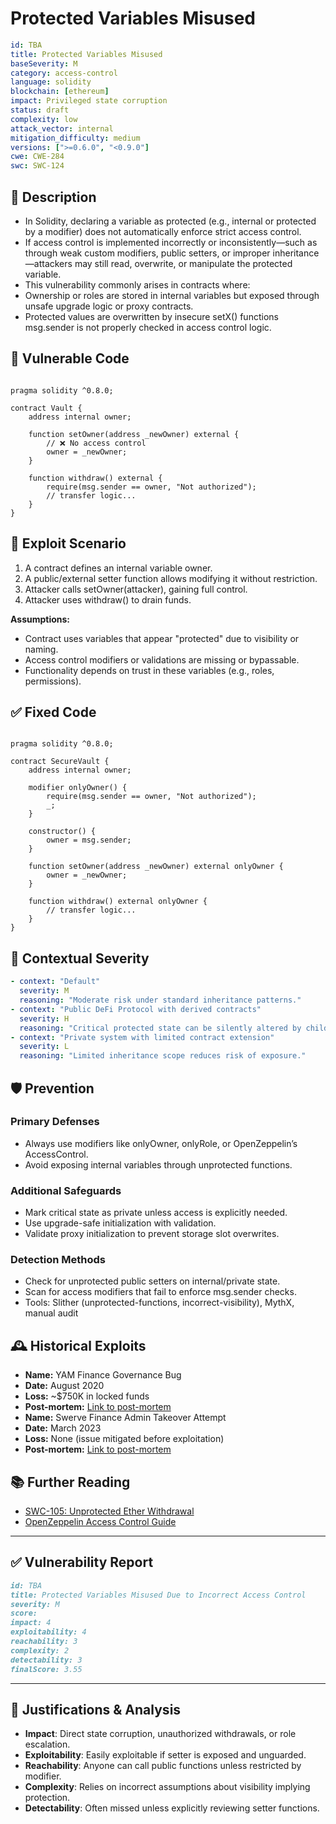 # Protected Variables Misused

```YAML
id: TBA
title: Protected Variables Misused
baseSeverity: M
category: access-control
language: solidity
blockchain: [ethereum]
impact: Privileged state corruption
status: draft
complexity: low
attack_vector: internal
mitigation_difficulty: medium
versions: [">=0.6.0", "<0.9.0"]
cwe: CWE-284
swc: SWC-124
```
## 📝 Description

- In Solidity, declaring a variable as protected (e.g., internal or protected by a modifier) does not automatically enforce strict access control.
- If access control is implemented incorrectly or inconsistently—such as through weak custom modifiers, public setters, or improper inheritance—attackers may still read, overwrite, or manipulate the protected variable.
- This vulnerability commonly arises in contracts where:
- Ownership or roles are stored in internal variables but exposed through unsafe upgrade logic or proxy contracts.
- Protected values are overwritten by insecure setX() functions
  msg.sender is not properly checked in access control logic.

## 🚨 Vulnerable Code

```solidity

pragma solidity ^0.8.0;

contract Vault {
    address internal owner;

    function setOwner(address _newOwner) external {
        // ❌ No access control
        owner = _newOwner;
    }

    function withdraw() external {
        require(msg.sender == owner, "Not authorized");
        // transfer logic...
    }
}
```

## 🧪 Exploit Scenario

1. A contract defines an internal variable owner.
2. A public/external setter function allows modifying it without restriction.
3. Attacker calls setOwner(attacker), gaining full control.
4. Attacker uses withdraw() to drain funds.

**Assumptions:**

- Contract uses variables that appear "protected" due to visibility or naming.
- Access control modifiers or validations are missing or bypassable.
- Functionality depends on trust in these variables (e.g., roles, permissions).

## ✅ Fixed Code

```solidity

pragma solidity ^0.8.0;

contract SecureVault {
    address internal owner;

    modifier onlyOwner() {
        require(msg.sender == owner, "Not authorized");
        _;
    }

    constructor() {
        owner = msg.sender;
    }

    function setOwner(address _newOwner) external onlyOwner {
        owner = _newOwner;
    }

    function withdraw() external onlyOwner {
        // transfer logic...
    }
}
```

## 🧭 Contextual Severity

```yaml
- context: "Default"
  severity: M
  reasoning: "Moderate risk under standard inheritance patterns."
- context: "Public DeFi Protocol with derived contracts"
  severity: H
  reasoning: "Critical protected state can be silently altered by child contracts."
- context: "Private system with limited contract extension"
  severity: L
  reasoning: "Limited inheritance scope reduces risk of exposure."
```

## 🛡️ Prevention

### Primary Defenses

- Always use modifiers like onlyOwner, onlyRole, or OpenZeppelin’s AccessControl.
- Avoid exposing internal variables through unprotected functions.

### Additional Safeguards

- Mark critical state as private unless access is explicitly needed.
- Use upgrade-safe initialization with validation.
- Validate proxy initialization to prevent storage slot overwrites.

### Detection Methods

- Check for unprotected public setters on internal/private state.
- Scan for access modifiers that fail to enforce msg.sender checks.
- Tools: Slither (unprotected-functions, incorrect-visibility), MythX, manual audit

## 🕰️ Historical Exploits

- **Name:** YAM Finance Governance Bug 
- **Date:** August 2020 
- **Loss:** ~$750K in locked funds 
- **Post-mortem:** [Link to post-mortem](https://medium.com/yam-finance/yam-minting-incident-postmortem-b76afd1aef45) 
- **Name:** Swerve Finance Admin Takeover Attempt 
- **Date:** March 2023 
- **Loss:** None (issue mitigated before exploitation) 
- **Post-mortem:** [Link to post-mortem](https://www.halborn.com/blog/post/explained-the-swerve-finance-hack-march-2023) 
  
## 📚 Further Reading

- [SWC-105: Unprotected Ether Withdrawal](https://swcregistry.io/docs/SWC-105/) 
- [OpenZeppelin Access Control Guide](https://docs.openzeppelin.com/contracts/4.x/access-control)
  
---

## ✅ Vulnerability Report

```markdown
id: TBA
title: Protected Variables Misused Due to Incorrect Access Control
severity: M
score:
impact: 4         
exploitability: 4 
reachability: 3   
complexity: 2     
detectability: 3  
finalScore: 3.55
```

---

## 📄 Justifications & Analysis

- **Impact**: Direct state corruption, unauthorized withdrawals, or role escalation.
- **Exploitability**: Easily exploitable if setter is exposed and unguarded.
- **Reachability**: Anyone can call public functions unless restricted by modifier.
- **Complexity**: Relies on incorrect assumptions about visibility implying protection.
- **Detectability**: Often missed unless explicitly reviewing setter functions.
